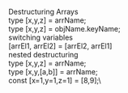 Destructuring Arrays\
type [x,y,z] = arrName;\
type [x,y,z] = objName.keyName;\
switching variables\
[arrEl1, arrEl2] = [arrEl2, arrEl1]\
nested destructuring\
type [x,y,z] = arrName;\
type [x,y,[a,b]] = arrName;\
const [x=1,y=1,z=1] = [8,9];\

